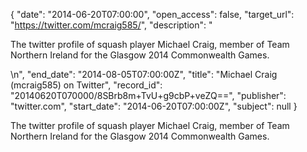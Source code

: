 {
  "date": "2014-06-20T07:00:00", 
  "open_access": false, 
  "target_url": "https://twitter.com/mcraig585/", 
  "description": "<p>The twitter profile of squash player Michael Craig, member of Team Northern Ireland for the Glasgow 2014 Commonwealth Games.</p>\n", 
  "end_date": "2014-08-05T07:00:00Z", 
  "title": "Michael Craig (mcraig585) on Twitter", 
  "record_id": "20140620T070000/8SBrb8m+TvU+g9cbP+veZQ==", 
  "publisher": "twitter.com", 
  "start_date": "2014-06-20T07:00:00Z", 
  "subject": null
}

<p>The twitter profile of squash player Michael Craig, member of Team Northern Ireland for the Glasgow 2014 Commonwealth Games.</p>
